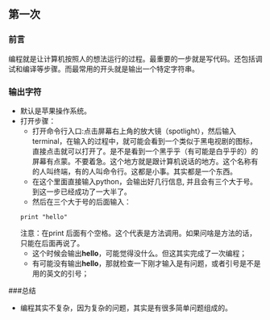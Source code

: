 ## 第一次
### 前言
编程就是让计算机按照人的想法运行的过程。最重要的一步就是写代码。还包括调试和编译等步骤。而最常用的开头就是输出一个特定字符串。

### 输出字符

* 默认是苹果操作系统。   
* 打开步骤：   
	* 打开命令行入口:点击屏幕右上角的放大镜（spotlight），然后输入terminal，在输入的过程中，就可能会看到一个类似于黑电视剧的图标，直接点击就可以打开了。是不是看到一个黑乎乎（有可能是白乎乎的）的屏幕有点蒙。不要着急。这个地方就是跟计算机说话的地方。这个名称有的人叫终端，有的人叫命令行。这都是小事。其实都是一个东西。   
	* 在这个里面直接输入python，会输出好几行信息, 并且会有三个大于号。到这一步已经成功了一大半了。
	* 然后在三个大于号的后面输入：   
	```
	print "hello"
	```   
	注意：在print 后面有个空格。这个代表是方法调用。如果问啥是方法的话，只能在后面再说了。
	* 这个时候会输出**hello**，可能觉得没什么。但这其实完成了一次编程；
	* 有可能没有输出**hello**，那就检查一下刚才输入是有问题，或者引号是不是用的英文的引号；   
	
###总结
* 编程其实不复杂，因为复杂的问题，其实是有很多简单问题组成的。
